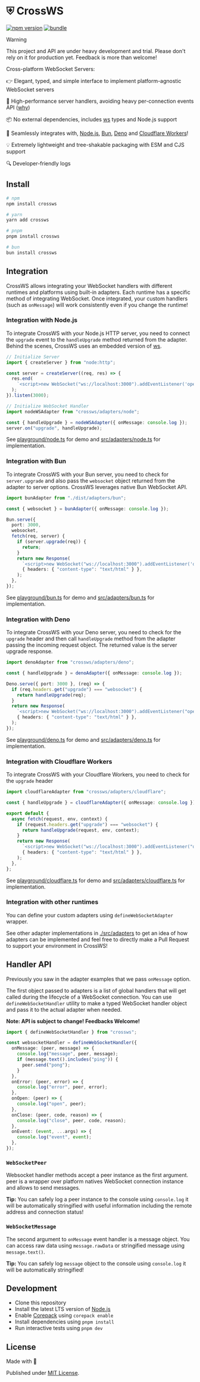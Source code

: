 # ⛨ CrossWS

[![npm version][npm-version-src]][npm-version-href]
[![bundle][bundle-src]][bundle-href]

<!-- [![npm downloads][npm-downloads-src]][npm-downloads-href] -->

<!-- [![Codecov][codecov-src]][codecov-href] -->

> [!WARNING]
> This project and API are under heavy development and trial. Please don't rely on it for production yet. Feedback is more than welcome!

Cross-platform WebSocket Servers:

👉 Elegant, typed, and simple interface to implement platform-agnostic WebSocket servers

🚀 High-performance server handlers, avoiding heavy per-connection events API ([why](https://bun.sh/docs/api/websockets#lcYFjkFYJC-summary))

📦 No external dependencies, includes [ws](https://github.com/websockets/ws) types and Node.js support

🔗 Seamlessly integrates with, [Node.js](https://nodejs.org/en), [Bun](https://bun.sh/), [Deno](https://deno.com/) and [Cloudflare Workers](https://workers.cloudflare.com/)!

💡 Extremely lightweight and tree-shakable packaging with ESM and CJS support

🔍 Developer-friendly logs

## Install

```sh
# npm
npm install crossws

# yarn
yarn add crossws

# pnpm
pnpm install crossws

# bun
bun install crossws
```

## Integration

CrossWS allows integrating your WebSocket handlers with different runtimes and platforms using built-in adapters. Each runtime has a specific method of integrating WebSocket. Once integrated, your custom handlers (such as `onMessage`) will work consistently even if you change the runtime!

### Integration with **Node.js**

To integrate CrossWS with your Node.js HTTP server, you need to connect the `upgrade` event to the `handleUpgrade` method returned from the adapter. Behind the scenes, CrossWS uses an embedded version of [ws](https://github.com/websockets/ws).

```ts
// Initialize Server
import { createServer } from "node:http";

const server = createServer((req, res) => {
  res.end(
    `<script>new WebSocket("ws://localhost:3000").addEventListener('open', (e) => e.target.send("Hello from client!"));</script>`,
  );
}).listen(3000);

// Initialize WebSocket Handler
import nodeWSAdapter from "crossws/adapters/node";

const { handleUpgrade } = nodeWSAdapter({ onMessage: console.log });
server.on("upgrade", handleUpgrade);
```

See [playground/node.ts](./playground/node.ts) for demo and [src/adapters/node.ts](./src/adapters/node.ts) for implementation.

### Integration with **Bun**

To integrate CrossWS with your Bun server, you need to check for `server.upgrade` and also pass the `websocket` object returned from the adapter to server options. CrossWS leverages native Bun WebSocket API.

```ts
import bunAdapter from "./dist/adapters/bun";

const { websocket } = bunAdapter({ onMessage: console.log });

Bun.serve({
  port: 3000,
  websocket,
  fetch(req, server) {
    if (server.upgrade(req)) {
      return;
    }
    return new Response(
      `<script>new WebSocket("ws://localhost:3000").addEventListener('open', (e) => e.target.send("Hello from client!"));</script>`,
      { headers: { "content-type": "text/html" } },
    );
  },
});
```

See [playground/bun.ts](./playground/bun.ts) for demo and [src/adapters/bun.ts](./src/adapters/bun.ts) for implementation.

### Integration with **Deno**

To integrate CrossWS with your Deno server, you need to check for the `upgrade` header and then call `handleUpgrade` method from the adapter passing the incoming request object. The returned value is the server upgrade response.

```ts
import denoAdapter from "crossws/adapters/deno";

const { handleUpgrade } = denoAdapter({ onMessage: console.log });

Deno.serve({ port: 3000 }, (req) => {
  if (req.headers.get("upgrade") === "websocket") {
    return handleUpgrade(req);
  }
  return new Response(
    `<script>new WebSocket("ws://localhost:3000").addEventListener("open", (e) => e.target.send("Hello from client!"));</script>`,
    { headers: { "content-type": "text/html" } },
  );
});
```

See [playground/deno.ts](./playground/deno.ts) for demo and [src/adapters/deno.ts](./src/adapters/deno.ts) for implementation.

### Integration with **Cloudflare Workers**

To integrate CrossWS with your Cloudflare Workers, you need to check for the `upgrade` header

```ts
import cloudflareAdapter from "crossws/adapters/cloudflare";

const { handleUpgrade } = cloudflareAdapter({ onMessage: console.log });

export default {
  async fetch(request, env, context) {
    if (request.headers.get("upgrade") === "websocket") {
      return handleUpgrade(request, env, context);
    }
    return new Response(
      `<script>new WebSocket("ws://localhost:3000").addEventListener("open", (e) => e.target.send("Hello from client!"));</script>`,
      { headers: { "content-type": "text/html" } },
    );
  },
};
```

See [playground/cloudflare.ts](./playground/cloudflare.ts) for demo and [src/adapters/cloudflare.ts](./src/adapters/cloudflare.ts) for implementation.

### Integration with other runtimes

You can define your custom adapters using `defineWebSocketAdapter` wrapper.

See other adapter implementations in [./src/adapters](./src/adapters/) to get an idea of how adapters can be implemented and feel free to directly make a Pull Request to support your environment in CrossWS!

## Handler API

Previously you saw in the adapter examples that we pass `onMessage` option.

The first object passed to adapters is a list of global handlers that will get called during the lifecycle of a WebSocket connection. You can use `defineWebSocketHandler` utility to make a typed WebSocket handler object and pass it to the actual adapter when needed.

**Note: API is subject to change! Feedbacks Welcome!**

```ts
import { defineWebSocketHandler } from "crossws";

const websocketHandler = defineWebSocketHandler({
  onMessage: (peer, message) => {
    console.log("message", peer, message);
    if (message.text().includes("ping")) {
      peer.send("pong");
    }
  },
  onError: (peer, error) => {
    console.log("error", peer, error);
  },
  onOpen: (peer) => {
    console.log("open", peer);
  },
  onClose: (peer, code, reason) => {
    console.log("close", peer, code, reason);
  },
  onEvent: (event, ...args) => {
    console.log("event", event);
  },
});
```

### `WebSocketPeer`

Websocket handler methods accept a peer instance as the first argument. peer is a wrapper over platform natives WebSocket connection instance and allows to send messages.

**Tip:** You can safely log a peer instance to the console using `console.log` it will be automatically stringified with useful information including the remote address and connection status!

### `WebSocketMessage`

The second argument to `onMessage` event handler is a message object. You can access raw data using `message.rawData` or stringified message using `message.text()`.

**Tip:** You can safely log `message` object to the console using `console.log` it will be automatically stringified!

## Development

- Clone this repository
- Install the latest LTS version of [Node.js](https://nodejs.org/en/)
- Enable [Corepack](https://github.com/nodejs/corepack) using `corepack enable`
- Install dependencies using `pnpm install`
- Run interactive tests using `pnpm dev`

## License

Made with 💛

Published under [MIT License](./LICENSE).

<!-- Badges -->

[npm-version-src]: https://img.shields.io/npm/v/crossws?style=flat&colorA=18181B&colorB=F0DB4F
[npm-version-href]: https://npmjs.com/package/crossws
[npm-downloads-src]: https://img.shields.io/npm/dm/crossws?style=flat&colorA=18181B&colorB=F0DB4F
[npm-downloads-href]: https://npmjs.com/package/crossws
[codecov-src]: https://img.shields.io/codecov/c/gh/unjs/crossws/main?style=flat&colorA=18181B&colorB=F0DB4F
[codecov-href]: https://codecov.io/gh/unjs/crossws
[bundle-src]: https://img.shields.io/bundlephobia/minzip/crossws?style=flat&colorA=18181B&colorB=F0DB4F
[bundle-href]: https://bundlephobia.com/result?p=crossws
